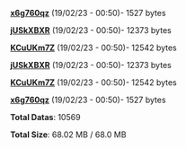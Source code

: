 [**x6g760qz**](/data/x6g760qz.txt) (19/02/23 - 00:50)- 1527 bytes

[**jUSkXBXR**](/data/jUSkXBXR.txt) (19/02/23 - 00:50)- 12373 bytes

[**KCuUKm7Z**](/data/KCuUKm7Z.txt) (19/02/23 - 00:50)- 12542 bytes

[**jUSkXBXR**](/data/jUSkXBXR.txt) (19/02/23 - 00:50)- 12373 bytes

[**KCuUKm7Z**](/data/KCuUKm7Z.txt) (19/02/23 - 00:50)- 12542 bytes

[**x6g760qz**](/data/x6g760qz.txt) (19/02/23 - 00:50)- 1527 bytes

**Total Datas**: 10569

**Total Size**: 68.02 MB / 68.0 MB